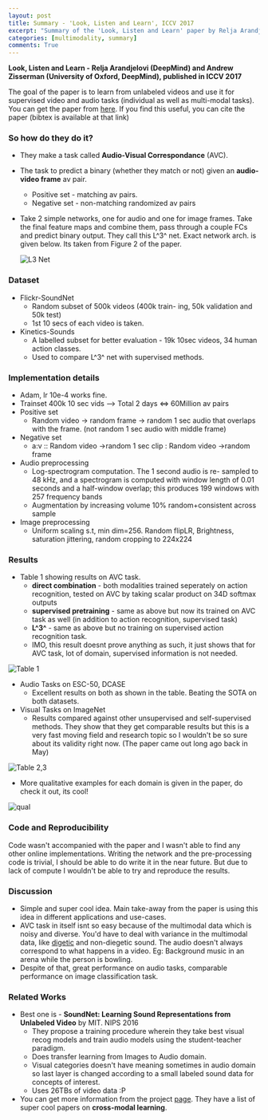 ```yaml
---
layout: post
title: Summary - 'Look, Listen and Learn', ICCV 2017
excerpt: "Summary of the 'Look, Listen and Learn' paper by Relja Arandjelovi (DeepMind) and Andrew Zisserman (University of Oxford, DeepMind), published in ICCV 2017"
categories: [multimodality, summary]
comments: True
---
```


**Look, Listen and Learn - Relja Arandjelovi (DeepMind) and Andrew Zisserman (University of Oxford, DeepMind), published in ICCV 2017**

The goal of the paper is to learn from unlabeled videos and use it for supervised video and audio tasks (individual as well as multi-modal tasks). You can get the paper from [here](http://openaccess.thecvf.com/content_iccv_2017/html/Arandjelovic_Look_Listen_and_ICCV_2017_paper.html). If you find this useful, you can cite the paper (bibtex is available at that link)

### So how do they do it?

- They make a task called **Audio-Visual Correspondance** (AVC).

- The task to predict a binary (whether they match or not) given an **audio-video frame** av pair.
  - Positive set - matching av pairs.
  - Negative set - non-matching randomized av pairs

- Take 2 simple networks, one for audio and one for image frames. Take the final feature maps and combine them, pass through a couple FCs and predict binary output. They call this L^3^ net. Exact network arch. is given below. Its taken from Figure 2 of the paper.

  ![L3 Net](/img/l3/l3net.png)


### Dataset

- Flickr-SoundNet 
  - Random subset of 500k videos (400k train- ing, 50k validation and 50k test) 
  - 1st 10 secs of each video is taken.
- Kinetics-Sounds
  - A labelled subset for better evaluation - 19k 10sec videos, 34 human action classes.
  - Used to compare L^3^ net with supervised methods.

### Implementation details

- Adam, lr 10e-4 works fine.
- Trainset 400k 10 sec vids --> Total 2 days <=> 60Million av pairs
- Positive set
  - Random video -> random frame -> random 1 sec audio that overlaps with the frame. (not random 1 sec audio with middle frame)
- Negative set
  - a:v :: Random video ->random 1 sec clip : Random video ->random frame
- Audio preprocessing
  - Log-spectrogram computation. The 1 second audio is re-
    sampled to 48 kHz, and a spectrogram is computed with
    window length of 0.01 seconds and a half-window overlap;
    this produces 199 windows with 257 frequency bands
  - Augmentation by increasing volume 10% random+consistent across sample
- Image preprocessing
  - Uniform scaling s.t, min dim=256. Random flipLR, Brightness, saturation jittering, random cropping to 224x224




### Results

- Table 1 showing results on AVC task. 
  - **direct combination** - both modalities trained seperately on action recognition, tested on AVC by taking scalar product on 34D softmax outputs
  - **supervised pretraining** - same as above but now its trained on AVC task as well (in addition to action recognition, supervised task)
  - **L^3^** - same as above but no training on supervised action recognition task.
  - IMO, this result doesnt prove anything as such, it just shows that for AVC task, lot of domain, supervised information is not needed.

![Table 1](/img/l3/table1.png)

- Audio Tasks on ESC-50, DCASE
  - Excellent results on both as shown in the table. Beating the SOTA on both datasets.
- Visual Tasks on ImageNet
  - Results compared against other unsupervised and self-supervised methods. They show that they get comparable results but this is a very fast moving field and research topic so I wouldn't be so sure about its validity right now. (The paper came out long ago back in May)

![Table 2,3](/img/l3/table2.png)

- More qualitative examples for each domain is given in the paper, do check it out, its cool!

![qual](/img/l3/qual.png)

### Code and Reproducibility

Code wasn't accompanied with the paper and I wasn't able to find any other online implementations. Writing the network and the pre-processing code is trivial, I should be able to do write it in the near future. But due to lack of compute I wouldn't be able to try and reproduce the results.

### Discussion 

- Simple and super cool idea. Main take-away from the paper is using this idea in different applications and use-cases.
- AVC task in itself isnt so easy because of the multimodal data which is noisy and diverse. You'd have to deal with variance in the multimodal data, like [digetic](http://filmsound.org/terminology/diegetic.htm) and non-diegetic sound. The audio doesn't always correspond to what happens in a video. Eg: Background music in an arena while the person is bowling. 
- Despite of that, great performance on audio tasks, comparable performance on image classification task.

### Related Works

- Best one is - **SoundNet: Learning Sound Representations from Unlabeled Video** by MIT. NIPS 2016
  - They propose a training procedure wherein they take best visual recog models and train audio models using the student-teacher paradigm. 
  - Does transfer learning from Images to Audio domain.
  - Visual categories doesn't have meaning sometimes in audio domain so last layer is changed according to a small labeled sound data for concepts of interest.
  - Uses 26TBs of video data :P 
- You can get more information from the project [page](http://soundnet.csail.mit.edu/). They have a list of super cool papers on **cross-modal learning**. 
